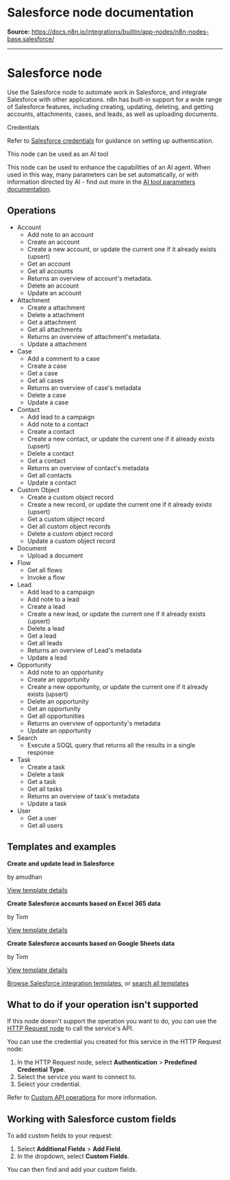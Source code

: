 # Salesforce node documentation

**Source:** https://docs.n8n.io/integrations/builtin/app-nodes/n8n-nodes-base.salesforce/

---

# Salesforce node

Use the Salesforce node to automate work in Salesforce, and integrate Salesforce with other applications. n8n has built-in support for a wide range of Salesforce features, including creating, updating, deleting, and getting accounts, attachments, cases, and leads, as well as uploading documents.

Credentials

Refer to [Salesforce credentials](../../credentials/salesforce/) for guidance on setting up authentication.

This node can be used as an AI tool

This node can be used to enhance the capabilities of an AI agent. When used in this way, many parameters can be set automatically, or with information directed by AI - find out more in the [AI tool parameters documentation](../../../../advanced-ai/examples/using-the-fromai-function/).

## Operations

- Account
  - Add note to an account
  - Create an account
  - Create a new account, or update the current one if it already exists (upsert)
  - Get an account
  - Get all accounts
  - Returns an overview of account's metadata.
  - Delete an account
  - Update an account
- Attachment
  - Create a attachment
  - Delete a attachment
  - Get a attachment
  - Get all attachments
  - Returns an overview of attachment's metadata.
  - Update a attachment
- Case
  - Add a comment to a case
  - Create a case
  - Get a case
  - Get all cases
  - Returns an overview of case's metadata
  - Delete a case
  - Update a case
- Contact
  - Add lead to a campaign
  - Add note to a contact
  - Create a contact
  - Create a new contact, or update the current one if it already exists (upsert)
  - Delete a contact
  - Get a contact
  - Returns an overview of contact's metadata
  - Get all contacts
  - Update a contact
- Custom Object
  - Create a custom object record
  - Create a new record, or update the current one if it already exists (upsert)
  - Get a custom object record
  - Get all custom object records
  - Delete a custom object record
  - Update a custom object record
- Document
  - Upload a document
- Flow
  - Get all flows
  - Invoke a flow
- Lead
  - Add lead to a campaign
  - Add note to a lead
  - Create a lead
  - Create a new lead, or update the current one if it already exists (upsert)
  - Delete a lead
  - Get a lead
  - Get all leads
  - Returns an overview of Lead's metadata
  - Update a lead
- Opportunity
  - Add note to an opportunity
  - Create an opportunity
  - Create a new opportunity, or update the current one if it already exists (upsert)
  - Delete an opportunity
  - Get an opportunity
  - Get all opportunities
  - Returns an overview of opportunity's metadata
  - Update an opportunity
- Search
  - Execute a SOQL query that returns all the results in a single response
- Task
  - Create a task
  - Delete a task
  - Get a task
  - Get all tasks
  - Returns an overview of task's metadata
  - Update a task
- User
  - Get a user
  - Get all users

## Templates and examples

**Create and update lead in Salesforce**

by amudhan

[View template details](https://n8n.io/workflows/664-create-and-update-lead-in-salesforce/)

**Create Salesforce accounts based on Excel 365 data**

by Tom

[View template details](https://n8n.io/workflows/1793-create-salesforce-accounts-based-on-excel-365-data/)

**Create Salesforce accounts based on Google Sheets data**

by Tom

[View template details](https://n8n.io/workflows/1792-create-salesforce-accounts-based-on-google-sheets-data/)

[Browse Salesforce integration templates](https://n8n.io/integrations/salesforce/), or [search all templates](https://n8n.io/workflows/)

## What to do if your operation isn't supported

If this node doesn't support the operation you want to do, you can use the [HTTP Request node](../../core-nodes/n8n-nodes-base.httprequest/) to call the service's API.

You can use the credential you created for this service in the HTTP Request node:

1. In the HTTP Request node, select **Authentication** > **Predefined Credential Type**.
2. Select the service you want to connect to.
3. Select your credential.

Refer to [Custom API operations](../../../custom-operations/) for more information.

## Working with Salesforce custom fields

To add custom fields to your request:

1. Select **Additional Fields** > **Add Field**.
2. In the dropdown, select **Custom Fields**.

You can then find and add your custom fields.
